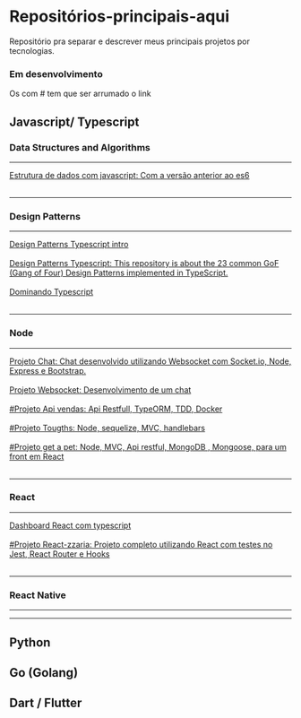 # Repositórios-principais-aqui
Repositório pra separar e descrever meus principais projetos por tecnologias. 

### Em desenvolvimento
Os com # tem que ser arrumado o link
## Javascript/ Typescript
### Data Structures and Algorithms
---
 <a href="https://github.com/devmateusramos/Estrutura-de-Dados-com-Javascript">Estrutura de dados com javascript: Com a versão anterior ao es6</a></br></br>

---
### Design Patterns
---
 <a href="https://github.com/devmateusramos/Design-Patterns-Typescript-intro">Design Patterns Typescript intro</a></br></br>
 <a href="https://github.com/devmateusramos/Design-Patterns-Typescript-23-GoF">Design Patterns Typescript: This repository is about the 23 common GoF (Gang of Four) Design Patterns implemented in TypeScript.</a></br></br>
 <a href="https://github.com/devmateusramos/Dominando-Typescript">Dominando Typescript</a></br></br>

---

### Node
---
<a href="https://github.com/devmateusramos/websocket-node-socketio">Projeto Chat: Chat desenvolvido utilizando Websocket com Socket.io, Node, Express e Bootstrap.</a></br></br>
<a href="https://github.com/devmateusramos/Websocket-chat">Projeto Websocket: Desenvolvimento de um chat</a></br></br>
 <a href="https://github.com/devmateusramos">#Projeto Api vendas: Api Restfull, TypeORM, TDD, Docker</a></br></br>
 <a href="https://github.com/devmateusramos">#Projeto Tougths: Node, sequelize, MVC, handlebars</a></br></br>
 <a href="https://github.com/devmateusramos">#Projeto get a pet: Node, MVC, Api restful, MongoDB , Mongoose, para um front em React</a></br></br>




---
### React
---
 <a href="https://github.com/devmateusramos/Dashboard-com-React">Dashboard React com typescript</a></br></br>
  <a href="https://github.com/devmateusramos">#Projeto React-zzaria: Projeto completo utilizando React com testes no Jest, React Router e Hooks</a></br></br>


---
### React Native
---
---

##
## Python


## Go (Golang)


## Dart / Flutter


